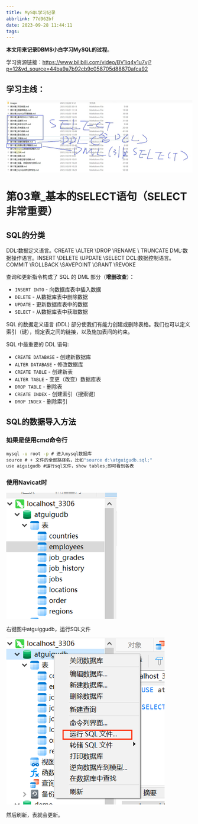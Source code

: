 ```yaml
---
title: MySQL学习记录
abbrlink: 77d962bf
date: 2023-09-28 11:44:11
tags:
---
```


**本文用来记录DBMS小白学习MySQL的过程**。

学习资源链接：https://www.bilibili.com/video/BV1iq4y1u7vj?p=12&vd_source=44ba9a7b92cb9c058705d88870afca92

## 学习主线：

![image-20230928115341489](./MySQL学习记录/image-20230928115341489.png)

# 第03章_基本的SELECT语句（SELECT非常重要）

## SQL的分类

DDL:数据定义语言。CREATE \ALTER \DROP \RENAME \ TRUNCATE
DML:数据操作语言。INSERT \DELETE \UPDATE \SELECT
DCL:数据控制语言。COMMIT \ROLLBACK \SAVEPOINT \GRANT \REVOKE

查询和更新指令构成了 SQL 的 DML 部分（**增删改查**）：

- `INSERT INTO` - 向数据库表中插入数据 
- `DELETE` - 从数据库表中删除数据 
- `UPDATE` - 更新数据库表中的数据 
- `SELECT` - 从数据库表中获取数据 

SQL 的数据定义语言 (DDL) 部分使我们有能力创建或删除表格。我们也可以定义索引（键），规定表之间的链接，以及施加表间的约束。

SQL 中最重要的 DDL 语句: 

- `CREATE DATABASE` - 创建新数据库 
- `ALTER DATABASE` - 修改数据库 
- `CREATE TABLE` - 创建新表 
- `ALTER TABLE` - 变更（改变）数据库表 
- `DROP TABLE` - 删除表 
- `CREATE INDEX` - 创建索引（搜索键） 
- `DROP INDEX` - 删除索引 

## SQL的数据导入方法

### 如果是使用cmd命令行

```cmd
mysql -u root -p # 进入mysql数据库
source # + 文件的全部路径名，比如"source d:\atguigudb.sql;" 
use aiguigudb #运行sql文件，show tables;即可看到各表
```

### 使用Navicat时

![image-20230930152422470](./MySQL学习记录/image-20230930152422470.png)

右键图中atguiggudb，运行SQL文件

![image-20230930152602013](./MySQL学习记录/image-20230930152602013.png)

然后刷新，表就会更新。
